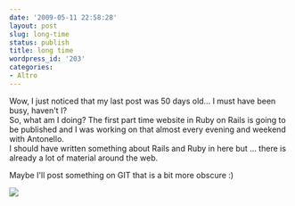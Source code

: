 ```yaml
---
date: '2009-05-11 22:58:28'
layout: post
slug: long-time
status: publish
title: long time
wordpress_id: '203'
categories:
- Altro
---
```


Wow, I just noticed that my last post was 50 days old... I must have been busy, haven't I?  
So, what am I doing? The first part time website in Ruby on Rails is going to be published and I was working on that almost every evening and weekend with Antonello.  
I should have written something about Rails and Ruby in here but ... there is already a lot of material around the web.  
  
Maybe I'll post something on GIT that is a bit more obscure :)  
  


![](http://img.zemanta.com/pixy.gif?x-id=7e92c0b0-f27e-8f67-92ee-b92a9c7f3d71)
